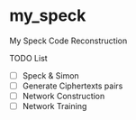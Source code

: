# my_speck
My Speck Code Reconstruction

TODO List
- [ ]  Speck & Simon
- [ ]  Generate Ciphertexts pairs
- [ ]  Network Construction
- [ ]  Network Training
